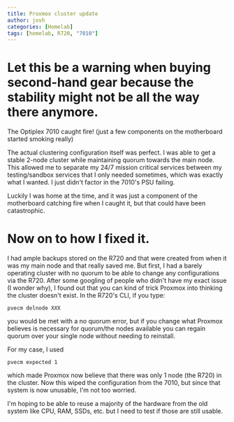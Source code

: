 ```yaml
---
title: Proxmox cluster update
author: josh
categories: [Homelab]
tags: [homelab, R720, "7010"]
---
```


# Let this be a warning when buying second-hand gear because the stability might not be all the way there anymore. 
 
The Optiplex 7010 caught fire! (just a few components on the motherboard started smoking really)

The actual clustering configuration itself was perfect. 
I was able to get a stable 2-node cluster while maintaining quorum towards the main node. 
This allowed me to separate my 24/7 mission critical services between my testing/sandbox services that I only needed sometimes, which was exactly what I wanted. 
I just didn't factor in the 7010's PSU failing.



Luckily I was home at the time, and it was just a component of the motherboard catching fire when I caught it, but that could have been catastrophic. 

# Now on to how I fixed it.
I had ample backups stored on the R720 and that were created from when it was my main node and that really saved me. 
But first, I had a barely operating cluster with no quorum to be able to change any configurations via the R720. 
After some googling of people who didn't have my exact issue (I wonder why), I found out that you can kind of trick Proxmox into thinking the cluster doesn't exist. 
In the R720's CLI, if you type:
```
pvecm delnode XXX
```
you would be met with a no quorum error, but if you change what Proxmox believes is necessary for quorum/the nodes available you can regain quorum over your single node without needing to reinstall. 

For my case, I used 
```
pvecm expected 1
```
which made Proxmox now believe that there was only 1 node (the R720) in the cluster. Now this wiped the configuration from the 7010, but since that system is now unusable, I'm not too worried. 

I'm hoping to be able to reuse a majority of the hardware from the old system like CPU, RAM, SSDs, etc. but I need to test if those are still usable. 




